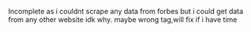 Incomplete as i couldnt scrape any data from forbes but i could get data from any other website idk why. maybe wrong tag,will fix if i have time
